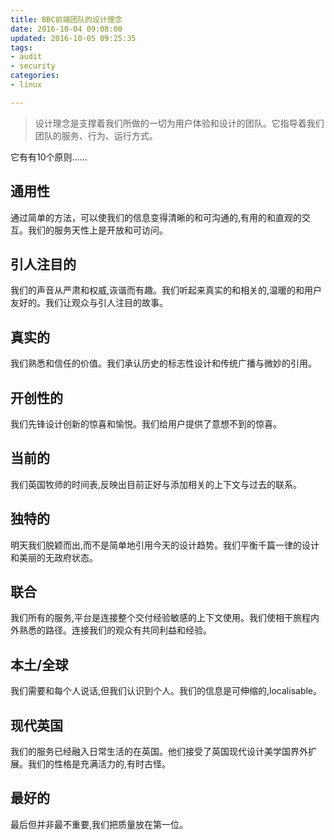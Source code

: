 ```yaml
---
title: BBC前端团队的设计理念
date: 2016-10-04 09:08:00
updated: 2016-10-05 09:25:35
tags: 
- audit
- security
categories: 
- linux

---
```

> 设计理念是支撑着我们所做的一切为用户体验和设计的团队。它指导着我们团队的服务、行为、运行方式。

它有有10个原则……

## 通用性

通过简单的方法，可以使我们的信息变得清晰的和可沟通的,有用的和直观的交互。我们的服务天性上是开放和可访问。


<!--more-->


## 引人注目的

我们的声音从严肃和权威,诙谐而有趣。我们听起来真实的和相关的,温暖的和用户友好的。我们让观众与引人注目的故事。

## 真实的

我们熟悉和信任的价值。我们承认历史的标志性设计和传统广播与微妙的引用。

## 开创性的

我们先锋设计创新的惊喜和愉悦。我们给用户提供了意想不到的惊喜。

## 当前的

我们英国牧师的时间表,反映出目前正好与添加相关的上下文与过去的联系。


## 独特的

明天我们脱颖而出,而不是简单地引用今天的设计趋势。我们平衡千篇一律的设计和美丽的无政府状态。

## 联合

我们所有的服务,平台是连接整个交付经验敏感的上下文使用。我们使相干旅程内外熟悉的路径。连接我们的观众有共同利益和经验。

## 本土/全球

我们需要和每个人说话,但我们认识到个人。我们的信息是可伸缩的,localisable。

## 现代英国

我们的服务已经融入日常生活的在英国。他们接受了英国现代设计美学国界外扩展。我们的性格是充满活力的,有时古怪。

## 最好的

最后但并非最不重要,我们把质量放在第一位。